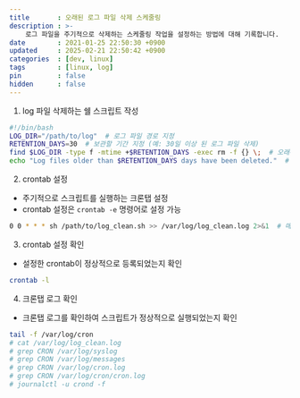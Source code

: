 ```yaml
---
title       : 오래된 로그 파일 삭제 스케줄링
description : >-
    로그 파일을 주기적으로 삭제하는 스케줄링 작업을 설정하는 방법에 대해 기록합니다.
date        : 2021-01-25 22:50:30 +0900
updated     : 2025-02-21 22:50:42 +0900
categories  : [dev, linux]
tags        : [linux, log]
pin         : false
hidden      : false
---
```


1. log 파일 삭제하는 쉘 스크립트 작성
```bash
#!/bin/bash
LOG_DIR="/path/to/log"  # 로그 파일 경로 지정
RETENTION_DAYS=30  # 보관할 기간 지정 (예: 30일 이상 된 로그 파일 삭제)
find $LOG_DIR -type f -mtime +$RETENTION_DAYS -exec rm -f {} \;  # 오래된 로그 파일을 검색하여 삭제, mtime: 수정 시간 (+: 이상, -: 이하)
echo "Log files older than $RETENTION_DAYS days have been deleted."  # 삭제 완료 출력
```

2. crontab 설정
- 주기적으로 스크립트를 실행하는 크론탭 설정
- crontab 설정은 `crontab -e` 명령어로 설정 가능
```bash
0 0 * * * sh /path/to/log_clean.sh >> /var/log/log_clean.log 2>&1  # 매일 0시 0분에 스크립트 실행
```

3. crontab 설정 확인
- 설정한 crontab이 정상적으로 등록되었는지 확인
```bash
crontab -l
```

4. 크론탭 로그 확인
- 크론탭 로그를 확인하여 스크립트가 정상적으로 실행되었는지 확인
```bash
tail -f /var/log/cron
# cat /var/log/log_clean.log
# grep CRON /var/log/syslog
# grep CRON /var/log/messages
# grep CRON /var/log/cron.log
# grep CRON /var/log/cron/cron.log
# journalctl -u crond -f
```